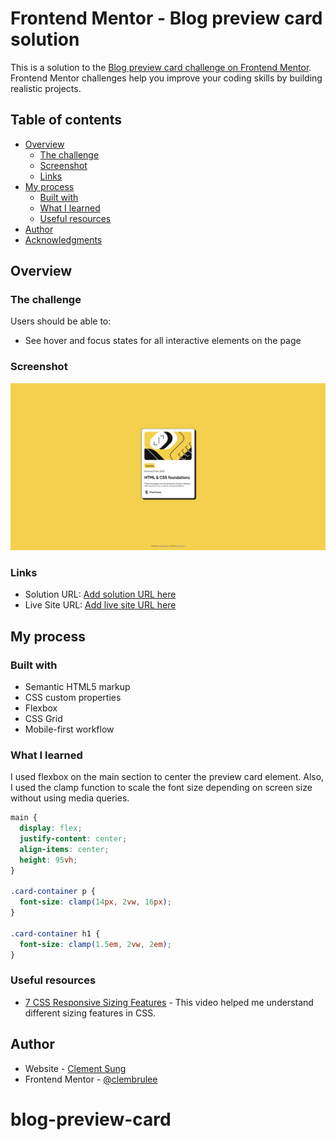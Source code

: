 # Frontend Mentor - Blog preview card solution

This is a solution to the [Blog preview card challenge on Frontend Mentor](https://www.frontendmentor.io/challenges/blog-preview-card-ckPaj01IcS). Frontend Mentor challenges help you improve your coding skills by building realistic projects. 

## Table of contents

- [Overview](#overview)
  - [The challenge](#the-challenge)
  - [Screenshot](#screenshot)
  - [Links](#links)
- [My process](#my-process)
  - [Built with](#built-with)
  - [What I learned](#what-i-learned)
  - [Useful resources](#useful-resources)
- [Author](#author)
- [Acknowledgments](#acknowledgments)


## Overview

### The challenge

Users should be able to:

- See hover and focus states for all interactive elements on the page

### Screenshot

![](./Frontend-Mentor-Blog-preview-card-07-29-2025_04_11_PM.png)


### Links

- Solution URL: [Add solution URL here](https://your-solution-url.com)
- Live Site URL: [Add live site URL here](https://your-live-site-url.com)

## My process

### Built with

- Semantic HTML5 markup
- CSS custom properties
- Flexbox
- CSS Grid
- Mobile-first workflow


### What I learned

I used flexbox on the main section to center the preview card element. Also, I used the clamp function to scale the font size depending on screen size without using media queries. 

```css
main {
  display: flex;
  justify-content: center;
  align-items: center;
  height: 95vh;
}

.card-container p {
  font-size: clamp(14px, 2vw, 16px);
}

.card-container h1 {
  font-size: clamp(1.5em, 2vw, 2em);
}

```

### Useful resources

- [7 CSS Responsive Sizing Features](https://www.youtube.com/watch?v=1AyiCquK8zY) - This video helped me understand different sizing features in CSS. 


## Author

- Website - [Clement Sung](https://www.clementsung.com)
- Frontend Mentor - [@clembrulee](https://www.frontendmentor.io/profile/clembrulee)
# blog-preview-card
